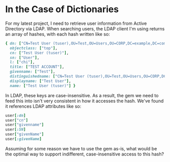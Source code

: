 # In the Case of Dictionaries

For my latest project, I need to retrieve user information from Active Directory via LDAP.  When searching users, the LDAP client I'm using returns an array of hashes, with each hash written like so:

```ruby
{ dn: ["CN=Test User (tuser),OU=Test,OU=Users,OU=CORP,DC=example,DC=com"],
  objectclass: ["top"],
  cn: ["Test User (tuser)"],
  sn: ["User"],
  l: ["chi"],
  title: ["TEST ACCOUNT"],
  givenname: ["Test"],
  distinguishedname: ["CN=Test User (tuser),OU=Test,OU=Users,OU=CORP,DC=example,DC=com"],
  displayname: ["Test User"],
  name: ["Test User (tuser)"] }
```

In LDAP, these keys are case-insensitive.  As a result, the gem we need to feed this into isn't very consistent in how it accesses the hash.  We've found it references LDAP attributes like so:

```ruby
user[:dn]
user["cn"]
user["givenname"]
user[:SN]
user["givenName"]
user[:givenName]
```

Assuming for some reason we have to use the gem as-is, what would be the optimal way to support indifferent, case-insensitive access to this hash?
